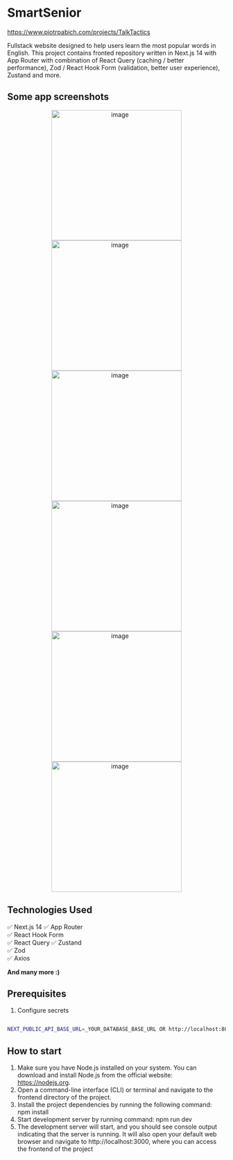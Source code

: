 # SmartSenior

https://www.piotrpabich.com/projects/TalkTactics

Fullstack website designed to help users learn the most popular words in English. This project contains fronted repository written in Next.js 14 with App Router with combination of React Query (caching / better performance), Zod / React Hook Form (validation, better user experience), Zustand and more.

## Some app screenshots

<div style="text-align: center;">
    <img src="/img/AllCourses.webp" alt="image" width="300" height="auto">
    <img src="/img/Course.webp" alt="image" width="300" height="auto">
    <img src="/img/LandingPage.webp" alt="image" width="300" height="auto">
    <img src="/img/Word.webp" alt="image" width="300" height="auto">
    <img src="/img/Preferences.webp" alt="image" width="300" height="auto">
    <img src="/img/MobileView.webp" alt="image" width="300" height="auto">
</div>

## Technologies Used

✅ Next.js 14
✅ App Router  
✅ React Hook Form  
✅ React Query
✅ Zustand  
✅ Zod  
✅ Axios

**And many more :)**

## Prerequisites

1. Configure secrets

```bash

NEXT_PUBLIC_API_BASE_URL=_YOUR_DATABASE_BASE_URL OR http://localhost:8080/api/v1

```

## How to start

1. Make sure you have Node.js installed on your system. You can download and install Node.js from the official website: https://nodejs.org.
2. Open a command-line interface (CLI) or terminal and navigate to the frontend directory of the project.
3. Install the project dependencies by running the following command: npm install
4. Start development server by running command: npm run dev
5. The development server will start, and you should see console output indicating that the server is running. It will also open your default web browser and navigate to http://localhost:3000, where you can access the frontend of the project
